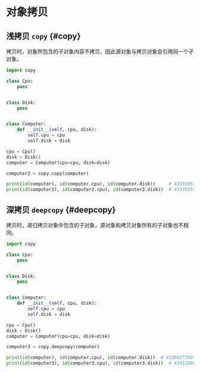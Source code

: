 # 对象拷贝

## 浅拷贝 `copy` {#copy}

拷贝时，对象所包含的子对象内容不拷贝，因此源对象与拷贝对象会引用同一个子对象。

```python {20}
import copy

class Cpu:
    pass


class Disk:
    pass


class Computer:
    def __init__(self, cpu, disk):
        self.cpu = cpu
        self.disk = disk

cpu = Cpu()
disk = Disk()
computer = Computer(cpu=cpu, disk=disk)

computer2 = copy.copy(computer)

print(id(computer), id(computer.cpu), id(computer.disk))     # 4333306352 4333506032 4333733296
print(id(computer2), id(computer2.cpu), id(computer2.disk))  # 4333955584 4333506032 4333733296
```

## 深拷贝 `deepcopy` {#deepcopy}

拷贝时，递归拷贝对象中包含的子对象，源对象和拷贝对象所有的子对象也不相同。

```python {20}
import copy

class Cpu:
    pass


class Disk:
    pass


class Computer:
    def __init__(self, cpu, disk):
        self.cpu = cpu
        self.disk = disk

cpu = Cpu()
disk = Disk()
computer = Computer(cpu=cpu, disk=disk)

computer3 = copy.deepcopy(computer)

print(id(computer), id(computer.cpu), id(computer.disk))  # 4338827760 4339027440 4339254704
print(id(computer3), id(computer3.cpu), id(computer3.disk))  # 4341286608 4341425824 4341425968
```